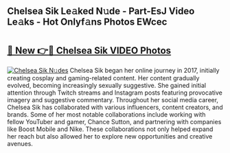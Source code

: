 ## Chelsea Sik Le𝚊ked N𝚞de - Part-EsJ Video Le𝚊ks - Hot Onlyf𝚊ns Photos EWcec

# <h2><a href="http://ab94374.deff.icu/?id=Chelsea+Sik">🔗 New 👉🔴 Chelsea Sik VIDEO Photos</a></h2>

[![Chelsea Sik N𝚞des](https://i.imgur.com/rIISA9y.gif)](http://ab94374.deff.icu/?id=Chelsea+Sik)
Chelsea Sik began her online journey in 2017, initially creating cosplay and gaming-related content. Her content gradually evolved, becoming increasingly sexually suggestive. She gained initial attention through Twitch streams and Instagram posts featuring provocative imagery and suggestive commentary. Throughout her social media career, Chelsea Sik has collaborated with various influencers, content creators, and brands. Some of her most notable collaborations include working with fellow YouTuber and gamer, Chance Sutton, and partnering with companies like Boost Mobile and Nike. These collaborations not only helped expand her reach but also allowed her to explore new opportunities and creative avenues.
